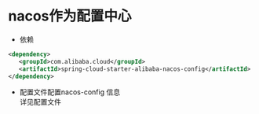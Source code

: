# nacos作为配置中心

* 依赖  
```xml
<dependency>
   <groupId>com.alibaba.cloud</groupId>
   <artifactId>spring-cloud-starter-alibaba-nacos-config</artifactId>
</dependency>
```  
* 配置文件配置nacos-config 信息  
详见配置文件